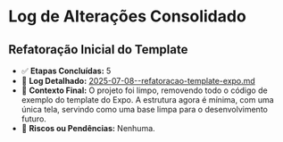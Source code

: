 # Log de Alterações Consolidado

## Refatoração Inicial do Template

*   ✅ **Etapas Concluídas:** 5
*   🔗 **Log Detalhado:** [2025-07-08--refatoracao-template-expo.md](./2025-07-08--refatoracao-template-expo.md)
*   🧠 **Contexto Final:** O projeto foi limpo, removendo todo o código de exemplo do template do Expo. A estrutura agora é mínima, com uma única tela, servindo como uma base limpa para o desenvolvimento futuro.
*   🚧 **Riscos ou Pendências:** Nenhuma.
